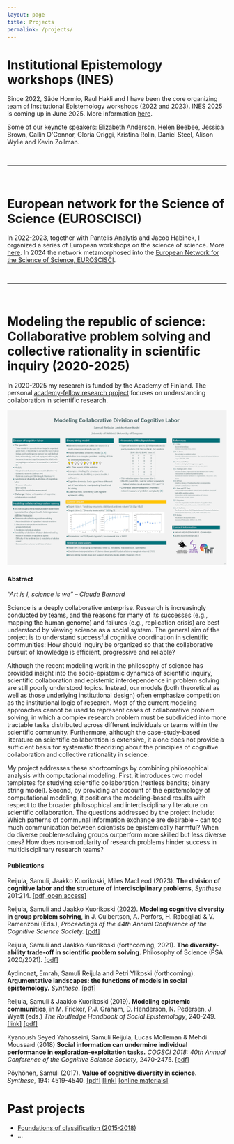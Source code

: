 ```yaml
---
layout: page
title: Projects
permalink: /projects/
---
```



# Institutional Epistemology workshops (INES)

Since 2022, Säde Hormio, Raul Hakli and I have been the core organizing team of Institutional Epistemology workshops (2022 and 2023). INES 2025 is coming up in June 2025. More information <a href="https://www.institutionalepistemology.net" target="_blank">here</a>. 

Some of our keynote speakers: Elizabeth Anderson, Helen Beebee, Jessica Brown, Cailin O'Connor, Gloria Origgi, Kristina Rolin, Daniel Steel, Alison Wylie and Kevin Zollman.

<br>
<hr>
<br>

# European network for the Science of Science (EUROSCISCI)

In 2022-2023, together with Pantelis Analytis and Jacob Habinek, I organized a series of European workshops on the science of science. More <a href="https://www.nordicscisci.net" target="_blank">here</a>. In 2024 the network metamorphosed into the <a href="https://www.euroscisci.net" target="_blank">European Network for the Science of Science, EUROSCISCI</a>.

<br>
<hr>
<br>

# Modeling the republic of science: Collaborative problem solving and collective rationality in scientific inquiry (2020-2025)

In 2020-2025 my research is funded by the Academy of Finland. The personal <a href="https://www.aka.fi/en/about-us/whats-new/press-releases/20202/academy-of-finland-funds-21-new-academy-research-fellows-in-social-sciences-and-humanities2/" target="_blank">academy-fellow research project</a> focuses on understanding collaboration in scientific research.

<img class="pos-center" src="/assets/epsa_presis_2019.png"  alt="EPSA poster" title="EPSA poster"/>


#### Abstract

*“Art is I, science is we” – Claude Bernard*

Science is a deeply collaborative enterprise. Research is increasingly conducted by teams, and the reasons for many of its successes (e.g., mapping the human genome) and failures (e.g., replication crisis) are best understood by viewing science as a social system. The general aim of the project is to understand successful cognitive coordination in scientific communities: How should inquiry be organized so that the collaborative pursuit of knowledge is efficient, progressive and reliable?

Although the recent modeling work in the philosophy of science has provided insight into the socio-epistemic dynamics of scientific inquiry, scientific collaboration and epistemic interdependence in problem solving are still poorly understood topics. Instead, our models (both theoretical as well as those underlying institutional design) often emphasize competition as the institutional logic of research. Most of the current modeling approaches cannot be used to represent cases of collaborative problem solving, in which a complex research problem must be subdivided into more tractable tasks distributed across different individuals or teams within the scientific community. Furthermore, although the case-study-based literature on scientific collaboration is extensive, it alone does not provide a sufficient basis for systematic theorizing about the principles of cognitive collaboration and collective rationality in science.

My project addresses these shortcomings by combining philosophical analysis with computational modeling. First, it introduces two model templates for studying scientific collaboration (restless bandits; binary string model). Second, by providing an account of the epistemology of computational modeling, it positions the modeling-based results with respect to the broader philosophical and interdisciplinary literature on scientific collaboration. The questions addressed by the project include: Which patterns of communal information exchange are desirable – can too much communication between scientists be epistemically harmful? When do diverse problem-solving groups outperform more skilled but less diverse ones? How does non-modularity of research problems hinder success in multidisciplinary research teams?

#### Publications

Reijula, Samuli, Jaakko Kuorikoski, Miles MacLeod (2023). **The division of cognitive labor and the structure of interdisciplinary problems**, *Synthese* 201:214.
<a href="https://doi.org/10.1007/s11229-023-04193-4" target="_blank">[pdf, open access]</a>

Reijula, Samuli and Jaakko Kuorikoski (2022). **Modeling cognitive diversity in group problem solving**, in J. Culbertson, A. Perfors, H. Rabagliati & V. Ramenzoni (Eds.), *Proceedings of the 44th Annual Conference of the Cognitive Science Society.*
<a href="https://escholarship.org/content/qt84g365px/qt84g365px.pdf" target="_blank">[pdf]</a>

Reijula, Samuli and Jaakko Kuorikoski (forthcoming, 2021). **The diversity-ability trade-off in scientific problem solving.** Philosophy of Science (PSA 2020/2021). <a href="http://philsci-archive.pitt.edu/18645/" target="_blank">[pdf]</a>

Aydinonat, Emrah, Samuli Reijula and Petri Ylikoski (forthcoming). **Argumentative landscapes: the functions of models in social epistemology.** *Synthese*. <a href="http://philsci-archive.pitt.edu/17163/" target="_blank">[pdf]</a>

Reijula, Samuli & Jaakko Kuorikoski (2019). **Modeling epistemic communities**, in M. Fricker, P.J. Graham, D. Henderson, N. Pedersen, J. Wyatt (eds.) *The Routledge Handbook of Social Epistemology*, 240-249.
<a href="https://www.crcpress.com/The-Routledge-Handbook-of-Social-Epistemology/Fricker-Graham-Henderson-Pedersen/p/book/9781138858510" target="_blank">[link]</a>
<a href="https://osf.io/preprints/socarxiv/au54j" target="_blank">[pdf]</a>

Kyanoush Seyed Yahosseini, Samuli Reijula, Lucas Molleman & Mehdi Moussaıd (2018)
**Social information can undermine individual performance in exploration-exploitation tasks.** *COGSCI 2018: 40th Annual Conference of the Cognitive Science Society*, 2470-2475.
<a href="https://psyarxiv.com/upv8k" target="_blank">[pdf]</a>

Pöyhönen, Samuli (2017). **Value of cognitive diversity in science.** *Synthese*, 194: 4519-4540.
<a href="/assets/broadcasting_final.pdf" target="_blank">[pdf]</a>
<a href="https://link.springer.com/article/10.1007%2Fs11229-016-1147-4" target="_blank">[link]</a>
<a href="https://github.com/samulipo/broadcasting/" target="_blank">[online materials]</a>


# Past projects

- [Foundations of classification (2015-2018)](projects_foundations_of_classification.md)
- ...
